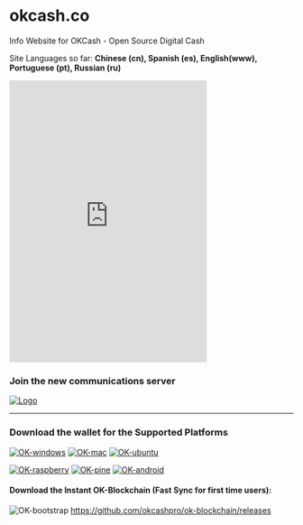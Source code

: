 # okcash.co
Info Website for OKCash - Open Source Digital Cash

Site Languages so far: **Chinese (cn), Spanish (es), English(www), Portuguese (pt), Russian (ru)**

<iframe src="https://discordapp.com/widget?id=213747404745211904&theme=dark" width="350" height="500" allowtransparency="true" frameborder="0"></iframe>

### Join the new communications server
<a href="https://discord.gg/grvpc8c">
    <img alt="Logo" src="https://discordapp.com/api/guilds/213747404745211904/widget.png?style=banner2">
  </a>

-------------------

### Download the wallet for the Supported Platforms

[![OK-windows](http://i.imgur.com/kJIvcip.png)](http://okcash.co/#jf_download) [![OK-mac](http://i.imgur.com/eW5Hlpc.png)](http://okcash.co/#jf_download) [![OK-ubuntu](http://imgur.com/orQ2ta4.png)](http://okcash.co/#jf_download) 

[![OK-raspberry](http://imgur.com/UJNvyax.png)](http://okcash.co/#jf_download)  [![OK-pine](http://imgur.com/bUpbcNL.png)](http://okcash.co/#jf_download) [![OK-android](http://i.imgur.com/Tx4q5Dc.png)](http://okcash.co/#jf_download)

#### Download the Instant OK-Blockchain (Fast Sync for first time users): 
![OK-bootstrap](http://i.imgur.com/edwu0MM.png) https://github.com/okcashpro/ok-blockchain/releases
